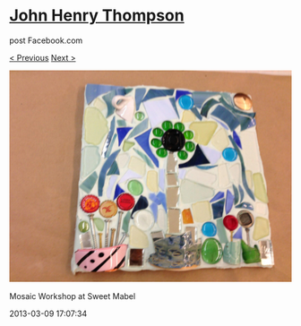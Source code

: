 # [John Henry Thompson](../README.md)
post Facebook.com

[< Previous](2013-03-09-4.md) [Next >](2013-03-09-6.md)

[![](../media/2013-03-09/Mosaic-Workshop-at-Sweet-Mabel-4.jpg)](../README.md)

Mosaic Workshop at Sweet Mabel

2013-03-09 17:07:34